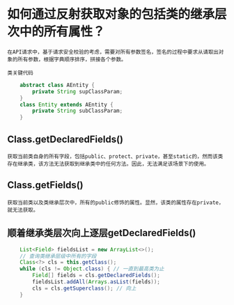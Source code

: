 # 如何通过反射获取对象的包括类的继承层次中的所有属性？
    在API请求中，基于请求安全校验的考虑，需要对所有参数签名，签名的过程中要求从请取出对象的所有参数，根据字典顺序排序，拼接各个参数。

    类关键代码

```java
    abstract class AEntity {
        private String supClassParam;
    }
    class Entity extends AEntity {
        private String subClassParam;
    }
```
## Class.getDeclaredFields()
    获取当前类自身的所有字段，包括public、protect、private，甚至static的，然而该类存在继承类，该方法无法获取到继承类中的任何方法。因此，无法满足该场景下的使用。
## Class.getFields()
    获取当前类以及类继承层次中，所有的public修饰的属性。显然，该类的属性存在private，就无法获取。
## 顺着继承类层次向上逐层getDeclaredFields()
```java
    List<Field> fieldsList = new ArrayList<>();
    // 查询类继承层级中所有的字段
    Class<?> cls = this.getClass();
    while (cls != Object.class) { // 一直到最高类为止
        Field[] fields = cls.getDeclaredFields();
        fieldsList.addAll(Arrays.asList(fields));
        cls = cls.getSuperclass(); // 向上
    }
```
    